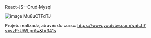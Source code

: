 React-JS--Crud-Mysql

![image](https://user-images.githubusercontent.com/92727479/185938688-2db66f8c-c07f-4136-8f08-387388732bf9.png) Mu8uOTFdTJ






Projeto realizado, através do curso: https://www.youtube.com/watch?v=vzPsUWLprAw&t=341s
